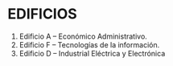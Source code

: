 # EDIFICIOS


1.	Edificio A – Económico Administrativo.
2.	Edificio F – Tecnologías de la información.
3.	Edificio D – Industrial Eléctrica y Electrónica
